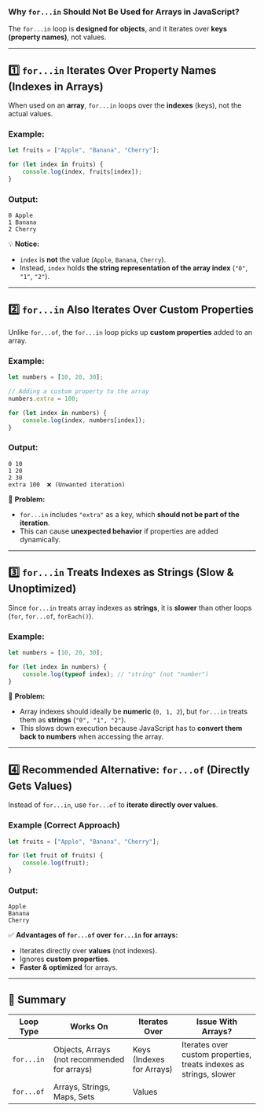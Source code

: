 ### **Why `for...in` Should Not Be Used for Arrays in JavaScript?**  
The `for...in` loop is **designed for objects**, and it iterates over **keys (property names)**, not values.  

---

## **1️⃣ `for...in` Iterates Over Property Names (Indexes in Arrays)**
When used on an **array**, `for...in` loops over the **indexes** (keys), not the actual values.

### **Example:**
```javascript
let fruits = ["Apple", "Banana", "Cherry"];

for (let index in fruits) {
    console.log(index, fruits[index]);
}
```

### **Output:**
```
0 Apple
1 Banana
2 Cherry
```

💡 **Notice:**  
- `index` is **not** the value (`Apple`, `Banana`, `Cherry`).
- Instead, `index` holds **the string representation of the array index** (`"0"`, `"1"`, `"2"`).

---

## **2️⃣ `for...in` Also Iterates Over Custom Properties**
Unlike `for...of`, the `for...in` loop picks up **custom properties** added to an array.

### **Example:**
```javascript
let numbers = [10, 20, 30];

// Adding a custom property to the array
numbers.extra = 100;

for (let index in numbers) {
    console.log(index, numbers[index]);
}
```

### **Output:**
```
0 10
1 20
2 30
extra 100  ❌ (Unwanted iteration)
```

🚨 **Problem:**  
- `for...in` includes `"extra"` as a key, which **should not be part of the iteration**.  
- This can cause **unexpected behavior** if properties are added dynamically.

---

## **3️⃣ `for...in` Treats Indexes as Strings (Slow & Unoptimized)**
Since `for...in` treats array indexes as **strings**, it is **slower** than other loops (`for`, `for...of`, `forEach()`).

### **Example:**
```javascript
let numbers = [10, 20, 30];

for (let index in numbers) {
    console.log(typeof index); // "string" (not "number")
}
```

🚨 **Problem:**  
- Array indexes should ideally be **numeric** (`0, 1, 2`), but `for...in` treats them as **strings** (`"0", "1", "2"`).
- This slows down execution because JavaScript has to **convert them back to numbers** when accessing the array.

---

## **4️⃣ Recommended Alternative: `for...of` (Directly Gets Values)**
Instead of `for...in`, use `for...of` to **iterate directly over values**.

### **Example (Correct Approach)**
```javascript
let fruits = ["Apple", "Banana", "Cherry"];

for (let fruit of fruits) {
    console.log(fruit);
}
```

### **Output:**
```
Apple
Banana
Cherry
```

✅ **Advantages of `for...of` over `for...in` for arrays:**  
- Iterates directly over **values** (not indexes).  
- Ignores **custom properties**.  
- **Faster & optimized** for arrays.  

---

## **📌 Summary**
| Loop Type  | Works On | Iterates Over | Issue With Arrays? |
|------------|---------|--------------|----------------|
| `for...in` | Objects, Arrays (not recommended for arrays) | Keys (Indexes for Arrays) | Iterates over custom properties, treats indexes as strings, slower |
| `for...of` | Arrays, Strings, Maps, Sets | Values |
